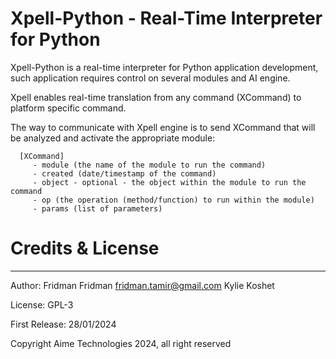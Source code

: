 # Xpell-Python - Real-Time Interpreter for Python


Xpell-Python is a real-time interpreter for Python application development, such application requires control on several modules  and AI engine.

Xpell enables real-time translation from any command (XCommand) to platform specific command.



The way to communicate with Xpell engine is to send XCommand that will be analyzed and activate the appropriate module:

```
  [XCommand]
     - module (the name of the module to run the command)
     - created (date/timestamp of the command)
     - object - optional - the object within the module to run the command
     - op (the operation (method/function) to run within the module)
     - params (list of parameters)
```





# Credits & License

 ---

 Author: Fridman Fridman <fridman.tamir@gmail.com>
         Kylie Koshet
         
 License:  GPL-3 

 First Release: 28/01/2024

 Copyright Aime Technologies 2024, all right reserved

 
 